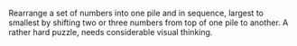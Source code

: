 Rearrange a set of numbers into one pile and in sequence, largest to smallest by
shifting two or three numbers from top of one pile to another. A rather hard
puzzle, needs considerable visual thinking.